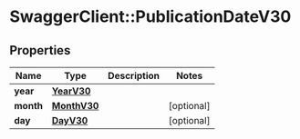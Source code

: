 # SwaggerClient::PublicationDateV30

## Properties
Name | Type | Description | Notes
------------ | ------------- | ------------- | -------------
**year** | [**YearV30**](YearV30.md) |  | 
**month** | [**MonthV30**](MonthV30.md) |  | [optional] 
**day** | [**DayV30**](DayV30.md) |  | [optional] 


